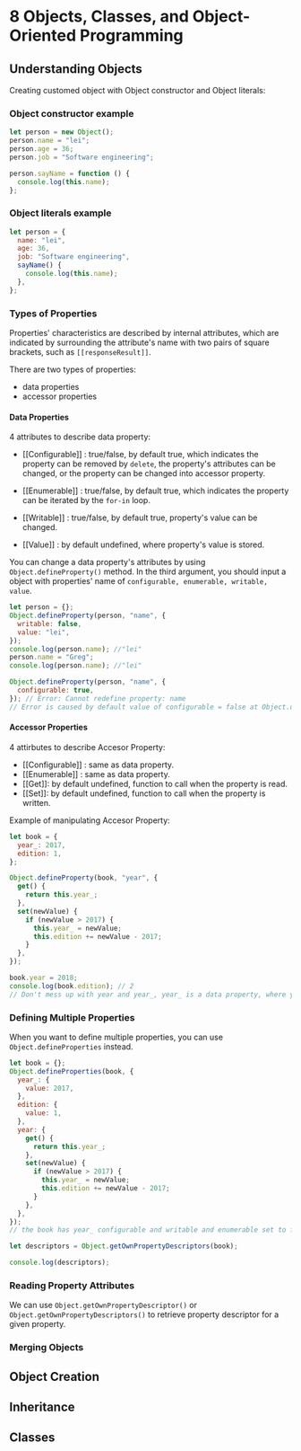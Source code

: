 # 8 Objects, Classes, and Object-Oriented Programming

## Understanding Objects

Creating customed object with Object constructor and Object literals:

### Object constructor example

```js
let person = new Object();
person.name = "lei";
person.age = 36;
person.job = "Software engineering";

person.sayName = function () {
  console.log(this.name);
};
```

### Object literals example

```js
let person = {
  name: "lei",
  age: 36,
  job: "Software engineering",
  sayName() {
    console.log(this.name);
  },
};
```

### Types of Properties

Properties' characteristics are described by internal attributes, which are indicated by surrounding the attribute's name with two pairs of square brackets, such as `[[responseResult]]`.

There are two types of properties:

- data properties
- accessor properties

#### Data Properties

4 attributes to describe data property:

- [[Configurable]] : true/false, by default true, which indicates the property can be removed by `delete`, the property's attributes can be changed, or the property can be changed into accessor property.

- [[Enumerable]] : true/false, by default true, which indicates the property can be iterated by the `for-in` loop.

- [[Writable]] : true/false, by default true, property's value can be changed.

- [[Value]] : by default undefined, where property's value is stored.

You can change a data property's attributes by using `Object.defineProperty()` method. In the third argument, you should input a object with properties' name of `configurable, enumerable, writable, value`.

```js
let person = {};
Object.defineProperty(person, "name", {
  writable: false,
  value: "lei",
});
console.log(person.name); //"lei"
person.name = "Greg";
console.log(person.name); //"lei"

Object.defineProperty(person, "name", {
  configurable: true,
}); // Error: Cannot redefine property: name
// Error is caused by default value of configurable = false at Object.defineProperty firstly called.
```

#### Accessor Properties

4 attirbutes to describe Accesor Property:

- [[Configurable]] : same as data property.
- [[Enumerable]] : same as data property.
- [[Get]]: by default undefined, function to call when the property is read.
- [[Set]]: by default undefined, function to call when the property is written.

Example of manipulating Accesor Property:

```js
let book = {
  year_: 2017,
  edition: 1,
};

Object.defineProperty(book, "year", {
  get() {
    return this.year_;
  },
  set(newValue) {
    if (newValue > 2017) {
      this.year_ = newValue;
      this.edition += newValue - 2017;
    }
  },
});

book.year = 2018;
console.log(book.edition); // 2
// Don't mess up with year and year_, year_ is a data property, where year is a accessor property.
```

### Defining Multiple Properties

When you want to define multiple properties, you can use `Object.defineProperties` instead.

```js
let book = {};
Object.defineProperties(book, {
  year_: {
    value: 2017,
  },
  edition: {
    value: 1,
  },
  year: {
    get() {
      return this.year_;
    },
    set(newValue) {
      if (newValue > 2017) {
        this.year_ = newValue;
        this.edition += newValue - 2017;
      }
    },
  },
});
// the book has year_ configurable and writable and enumerable set to false. this can be proofed by

let descriptors = Object.getOwnPropertyDescriptors(book);

console.log(descriptors);
```

### Reading Property Attributes

We can use `Object.getOwnPropertyDescriptor()` or `Object.getOwnPropertyDescriptors()` to retrieve property descriptor for a given property.

### Merging Objects

## Object Creation

## Inheritance

## Classes
